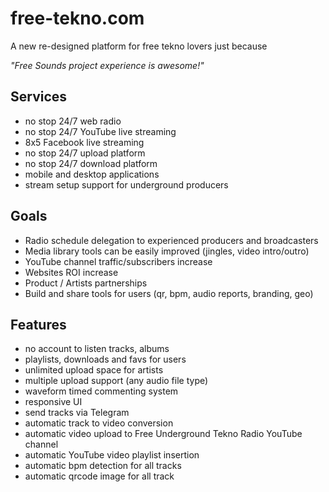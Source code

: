 # free-tekno.com

A new re-designed platform for free tekno lovers just because

_"Free Sounds project experience is awesome!"_

## Services

- no stop 24/7 web radio
- no stop 24/7 YouTube live streaming
- 8x5 Facebook live streaming
- no stop 24/7 upload platform
- no stop 24/7 download platform
- mobile and desktop applications
- stream setup support for underground producers

## Goals

- Radio schedule delegation to experienced producers and broadcasters
- Media library tools can be easily improved (jingles, video intro/outro)
- YouTube channel traffic/subscribers increase
- Websites ROI increase
- Product / Artists partnerships
- Build and share tools for users (qr, bpm, audio reports, branding, geo)

## Features

- no account to listen tracks, albums
- playlists, downloads and favs for users
- unlimited upload space for artists
- multiple upload support (any audio file type)
- waveform timed commenting system
- responsive UI
- send tracks via Telegram
- automatic track to video conversion
- automatic video upload to Free Underground Tekno Radio YouTube channel
- automatic YouTube video playlist insertion
- automatic bpm detection for all tracks
- automatic qrcode image for all track
